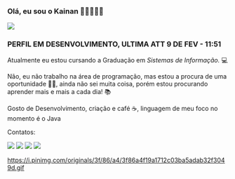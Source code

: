 ### Olá, eu sou o Kainan 👋🏻👨🏻‍💻 

<img src="https://dangihavealotofbooks.neocities.org/img/CoffeeMug.gif" />

### PERFIL EM DESENVOLVIMENTO, ULTIMA ATT 9 DE FEV - 11:51

Atualmente eu estou cursando a Graduação em *Sistemas de Informação.* 💻

Não, eu não trabalho na área de programação, mas estou a procura de uma oportunidade ✍🏻, 
ainda não sei muita coisa, porém estou procurando aprender mais e mais a cada dia! 📚

Gosto de Desenvolvimento, criação e café ☕, linguagem de meu foco no momento é o Java


Contatos:

<a href="https://twitter.com/kainangs"><img src="https://img.shields.io/badge/Twitter-1DA1F2?style=for-the-badge&logo=twitter&logoColor=white" /><a/>
<a href="https://www.facebook.com/kainan.gomes.73"><img src="https://img.shields.io/badge/Facebook-1877F2?style=for-the-badge&logo=facebook&logoColor=white" /><a/>
<a href="https://www.instagram.com/kainan.gomesz/"><img src="https://img.shields.io/badge/Instagram-E4405F?style=for-the-badge&logo=instagram&logoColor=white" /><a/>
<a href="https://www.linkedin.com/in/kainan-gomes-b146a617b"><img src="https://img.shields.io/badge/LinkedIn-0077B5?style=for-the-badge&logo=linkedin&logoColor=white" /><a/>


https://i.pinimg.com/originals/3f/86/a4/3f86a4f19a1712c03ba5adab32f3049d.gif
